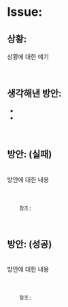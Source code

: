 <!-- 
author: Dailyscat
purpose: issue arrange
rules:
 (1) 헤더와 문단사이 
    <br/>
    <br/>
 (2) 코드가 작성되는 부분은 >로 정리
 (3) 참조는 해당 내용 바로 아래 
    <br/>
    <br/>
 (4) 명령어는 bold
 (5) 방안은 ## 안의 과정은 ###
-->

# Issue: 

## 상황:

상황에 대한 얘기

<br/>

## 생각해낸 방안:
+
+


<br/>

## 방안:  (실패)
<br/>
  방안에 대한 내용
<br/>
<br/>
<br/>

        참조:
        
<br/>

## 방안:  (성공)
<br/>
  방안에 대한 내용
<br/>
<br/>
<br/>

        참조:

<br/>

